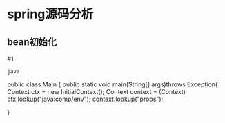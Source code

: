 spring源码分析
====

bean初始化
----


#1

    java
public class Main {
public static void main(String[] args)throws Exception{
Context ctx = new InitialContext();
Context context = (Context) ctx.lookup("java:comp/env");
context.lookup("props");

}
    
